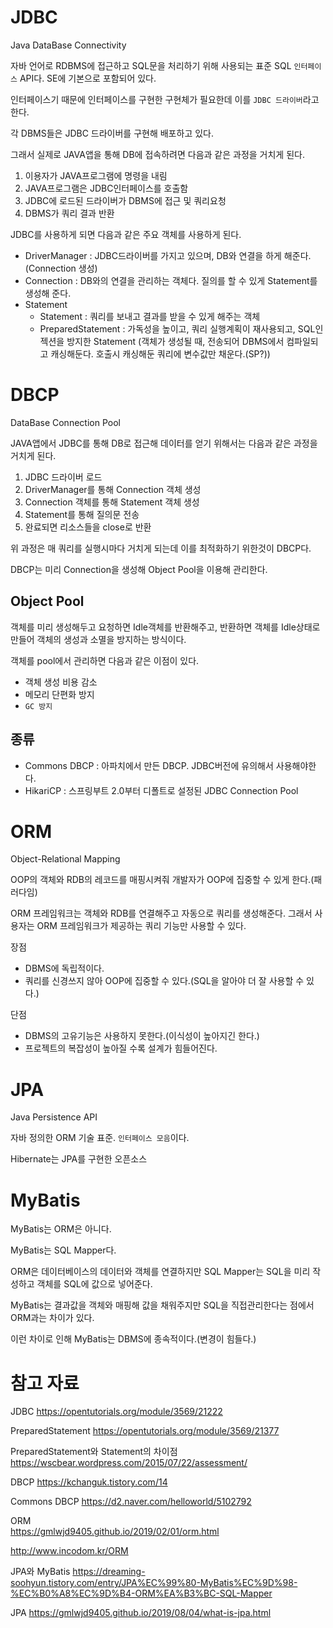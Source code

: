 # JDBC
Java DataBase Connectivity

자바 언어로 RDBMS에 접근하고 SQL문을 처리하기 위해 사용되는 표준 SQL `인터페이스` API다. SE에 기본으로 포함되어 있다.

인터페이스기 때문에 인터페이스를 구현한 구현체가 필요한데 이를 `JDBC 드라이버`라고 한다.

각 DBMS들은 JDBC 드라이버를 구현해 배포하고 있다.

그래서 실제로 JAVA앱을 통해 DB에 접속하려면 다음과 같은 과정을 거치게 된다.
1. 이용자가 JAVA프로그램에 명령을 내림
1. JAVA프로그램은 JDBC인터페이스를 호출함
1. JDBC에 로드된 드라이버가 DBMS에 접근 및 쿼리요청
1. DBMS가 쿼리 결과 반환

JDBC를 사용하게 되면 다음과 같은 주요 객체를 사용하게 된다.
- DriverManager : JDBC드라이버를 가지고 있으며, DB와 연결을 하게 해준다. (Connection 생성)
- Connection : DB와의 연결을 관리하는 객체다. 질의를 할 수 있게 Statement를 생성해 준다.
- Statement
    - Statement : 쿼리를 보내고 결과를 받을 수 있게 해주는 객체
    - PreparedStatement : 가독성을 높이고, 쿼리 실행계획이 재사용되고, SQL인젝션을 방지한 Statement (객체가 생성될 때, 전송되어 DBMS에서 컴파일되고 캐싱해둔다. 호출시 캐싱해둔 쿼리에 변수값만 채운다.(SP?))

# DBCP
DataBase Connection Pool

JAVA앱에서 JDBC를 통해 DB로 접근해 데이터를 얻기 위해서는 다음과 같은 과정을 거치게 된다.
1. JDBC 드라이버 로드
1. DriverManager를 통해 Connection 객체 생성
1. Connection 객체를 통해 Statement 객체 생성
1. Statement를 통해 질의문 전송
1. 완료되면 리소스들을 close로 반환

위 과정은 매 쿼리를 실행시마다 거치게 되는데 이를 최적화하기 위한것이 DBCP다.

DBCP는 미리 Connection을 생성해 Object Pool을 이용해 관리한다.

## Object Pool
객체를 미리 생성해두고 요청하면 Idle객체를 반환해주고, 반환하면 객체를 Idle상태로 만들어 객체의 생성과 소멸을 방지하는 방식이다.

객체를 pool에서 관리하면 다음과 같은 이점이 있다.
- 객체 생성 비용 감소
- 메모리 단편화 방지
- `GC 방지`

## 종류
- Commons DBCP : 아파치에서 만든 DBCP. JDBC버전에 유의해서 사용해야한다.
- HikariCP : 스프링부트 2.0부터 디폴트로 설정된 JDBC Connection Pool

# ORM
Object-Relational Mapping

OOP의 객체와 RDB의 레코드를 매핑시켜줘 개발자가 OOP에 집중할 수 있게 한다.(패러다임)

ORM 프레임워크는 객체와 RDB를 연결해주고 자동으로 쿼리를 생성해준다. 그래서 사용자는 ORM 프레임워크가 제공하는 쿼리 기능만 사용할 수 있다.

장점
- DBMS에 독립적이다.
- 쿼리를 신경쓰지 않아 OOP에 집중할 수 있다.(SQL을 알아야 더 잘 사용할 수 있다.)

단점
- DBMS의 고유기능은 사용하지 못한다.(이식성이 높아지긴 한다.)
- 프로젝트의 복잡성이 높아질 수록 설계가 힘들어진다.

# JPA
Java Persistence API

자바 정의한 ORM 기술 표준. `인터페이스 모음`이다.

Hibernate는 JPA를 구현한 오픈소스

# MyBatis
MyBatis는 ORM은 아니다.

MyBatis는 SQL Mapper다.

ORM은 데이터베이스의 데이터와 객체를 연결하지만 SQL Mapper는 SQL을 미리 작성하고 객체를 SQL에 값으로 넣어준다.

MyBatis는 결과값을 객체와 매핑해 값을 채워주지만 SQL을 직접관리한다는 점에서 ORM과는 차이가 있다.

이런 차이로 인해 MyBatis는 DBMS에 종속적이다.(변경이 힘들다.)

# 참고 자료

JDBC
https://opentutorials.org/module/3569/21222

PreparedStatement
https://opentutorials.org/module/3569/21377

PreparedStatement와 Statement의 차이점
https://wscbear.wordpress.com/2015/07/22/assessment/

DBCP
https://kchanguk.tistory.com/14

Commons DBCP
https://d2.naver.com/helloworld/5102792

ORM<br>
https://gmlwjd9405.github.io/2019/02/01/orm.html

http://www.incodom.kr/ORM

JPA와 MyBatis
https://dreaming-soohyun.tistory.com/entry/JPA%EC%99%80-MyBatis%EC%9D%98-%EC%B0%A8%EC%9D%B4-ORM%EA%B3%BC-SQL-Mapper

JPA
https://gmlwjd9405.github.io/2019/08/04/what-is-jpa.html
